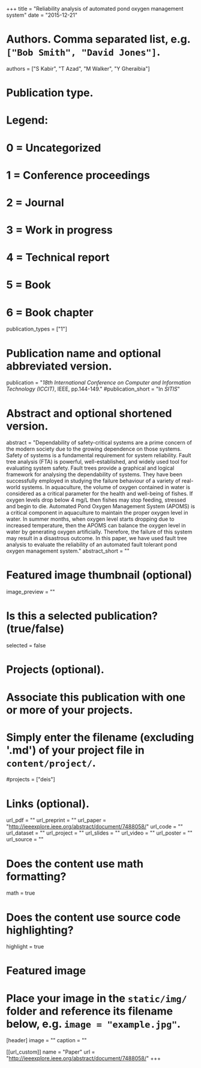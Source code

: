 +++
title = "Reliability analysis of automated pond oxygen management system"
date = "2015-12-21"

# Authors. Comma separated list, e.g. `["Bob Smith", "David Jones"]`.
authors = ["S Kabir", "T Azad", "M Walker", "Y Gheraibia"]

# Publication type.
# Legend:
# 0 = Uncategorized
# 1 = Conference proceedings
# 2 = Journal
# 3 = Work in progress
# 4 = Technical report
# 5 = Book
# 6 = Book chapter
publication_types = ["1"]

# Publication name and optional abbreviated version.
publication = "*18th International Conference on Computer and Information Technology (ICCIT)*, IEEE, pp.144-149."
#publication_short = "In *SITIS*"

# Abstract and optional shortened version.
abstract = "Dependability of safety-critical systems are a prime concern of the modern society due to the growing dependence on those systems. Safety of systems is a fundamental requirement for system reliability. Fault tree analysis (FTA) is powerful, well-established, and widely used tool for evaluating system safety. Fault trees provide a graphical and logical framework for analysing the dependability of systems. They have been successfully employed in studying the failure behaviour of a variety of real-world systems. In aquaculture, the volume of oxygen contained in water is considered as a critical parameter for the health and well-being of fishes. If oxygen levels drop below 4 mg/L then fishes may stop feeding, stressed and begin to die. Automated Pond Oxygen Management System (APOMS) is a critical component in aquaculture to maintain the proper oxygen level in water. In summer months, when oxygen level starts dropping due to increased temperature, then the APOMS can balance the oxygen level in water by generating oxygen artificially. Therefore, the failure of this system may result in a disastrous outcome. In this paper, we have used fault tree analysis to evaluate the reliability of an automated fault tolerant pond oxygen management system."
abstract_short = ""

# Featured image thumbnail (optional)
image_preview = ""

# Is this a selected publication? (true/false)
selected = false

# Projects (optional).
#   Associate this publication with one or more of your projects.
#   Simply enter the filename (excluding '.md') of your project file in `content/project/`.
#projects = ["deis"]

# Links (optional).
url_pdf = ""
url_preprint = ""
url_paper = "http://ieeexplore.ieee.org/abstract/document/7488058/"
url_code = ""
url_dataset = ""
url_project = ""
url_slides = ""
url_video = ""
url_poster = ""
url_source = ""

# Does the content use math formatting?
math = true

# Does the content use source code highlighting?
highlight = true

# Featured image
# Place your image in the `static/img/` folder and reference its filename below, e.g. `image = "example.jpg"`.
[header]
image = ""
caption = ""

[[url_custom]]
    name = "Paper"
    url = "http://ieeexplore.ieee.org/abstract/document/7488058/"
+++
